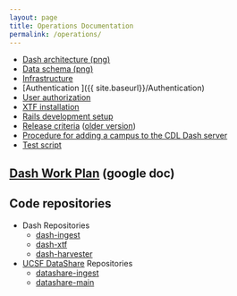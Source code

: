 ```yaml
---
layout: page
title: Operations Documentation
permalink: /operations/
---
```


* [Dash architecture (png)](https://CDLUC3.github.io/dash/architecture-overview)
* [Data schema (png)](https://raw.githubusercontent.com/CDLUC3/dash/gh-pages/docs/dash_schema_v2.png)
* [Infrastructure](https://CDLUC3.github.io/dash/infrastructure)
* [Authentication ]({{ site.baseurl}}/Authentication)
* [User authorization](https://CDLUC3.github.io/dash/user-authorization)
* [XTF installation](https://CDLUC3.github.io/dash/XTF-Installation)
* [Rails development setup](https://CDLUC3.github.io/dash/rails-setup)
* [Release criteria](https://CDLUC3.github.io/dash/release-criteria) ([older version](https://CDLUC3.github.io/dash/release-criteria-old))
* [Procedure for adding a campus to the CDL Dash server](https://CDLUC3.github.io/dash/procedure-to-add-campus)
* [Test script](https://CDLUC3.github.io/dash/test-script)

## [Dash Work Plan](https://docs.google.com/spreadsheets/d/1zA8YBOvSvAYd66mqnbg_eMrt6oAdi_LFvCIBGzHZqIw/edit#gid=1629117340) (google doc)

## Code repositories

* Dash Repositories
   * [dash-ingest](https://github.com/CDLUC3/dash-ingest">dash-ingest)
   * [dash-xtf](https://github.com/CDLUC3/dash-xtf">dash-xtf)
   * [dash-harvester](https://github.com/CDLUC3/dash-harvester)
* [UCSF DataShare](http://datashare.ucsf.edu) Repositories
   * [datashare-ingest](https://github.com/CDLUC3/datashare-ingest)
   * [datashare-main](https://github.com/CDLUC3/datashare)

